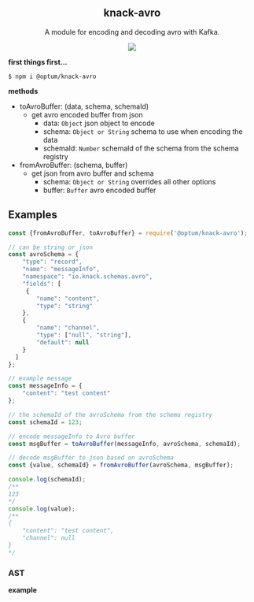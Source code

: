 <h2 align="center">
  knack-avro
</h2>

<p align="center">
  A module for encoding and decoding avro with Kafka.
</p>

<p align="center">
  <a href="https://github.com/xojs/xo"><img src="https://img.shields.io/badge/code_style-XO-5ed9c7.svg"></a>
</p>

<b>first things first...</b>

```shell
$ npm i @optum/knack-avro
```

<b>methods</b>

- toAvroBuffer: (data, schema, schemaId)
  + get avro encoded buffer from json
    * data: `Object`  json object to encode 
    * schema: `Object or String`  schema to use when encoding the data
    * schemaId: `Number` schemaId of the schema from the schema registry
- fromAvroBuffer: (schema, buffer)
  + get json from avro buffer and schema
    * schema: `Object or String`  overrides all other options
    * buffer: `Buffer` avro encoded buffer

## Examples

```js
const {fromAvroBuffer, toAvroBuffer} = require('@optum/knack-avro');

// can be string or json
const avroSchema = {
    "type": "record",
    "name": "messageInfo",
    "namespace": "io.knack.schemas.avro",
    "fields": [
     {
        "name": "content",
        "type": "string"
    },
    {
        "name": "channel",
        "type": ["null", "string"],
        "default": null
    }
  ]
};

// example message
const messageInfo = {
    "content": "test content"
};

// the schemaId of the avroSchema from the schema registry
const schemaId = 123;

// encode messageInfo to Avro buffer
const msgBuffer = toAvroBuffer(messageInfo, avroSchema, schemaId);

// decode msgBuffer to json based on avroSchema
const {value, schemaId} = fromAvroBuffer(avroSchema, msgBuffer);

console.log(schemaId);
/**
123
*/
console.log(value);
/**
{
    "content": "test content",
    "channel": null
}
*/
```

### AST

<b>example</b>

```json

```

